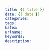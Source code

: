 ```yaml
---
title: {{ title }}
date: {{ date }}
categories:
tags:
katex:
urlname:
keywords:
description:
---
```


<!--more-->
